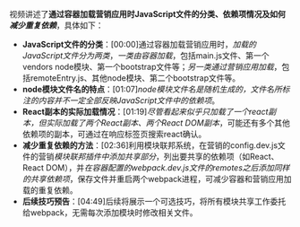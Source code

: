 

视频讲述了**通过容器加载营销应用时JavaScript文件的分类、依赖项情况及如何*减少重复依赖***，具体如下：

- **JavaScript文件的分类**：[00:00]通过容器加载营销应用时，*加载的JavaScript文件分为两类*，*一类由容器加载*，包括main.js文件、第一个vendors node模块、第一个bootstrap文件等；*另一类通过营销应用加载*，包括remoteEntry.js、其他node模块、第二个bootstrap文件等。
- **node模块文件名的特点**：[01:07]*node模块文件名是随机生成的，文件名所标注的内容并不一定全部反映JavaScript文件中的依赖项*。
- **React副本的实际加载情况**：[01:19]*尽管看起来似乎只加载了一个react副本，但实际加载了两个React副本、两个React DOM副本*，可能还有多个其他依赖项的副本，可通过在响应标签页搜索react确认。
- **减少重复依赖的方法**：[02:36]利用模块联邦系统，在营销的config.dev.js文件的营销*模块联邦插件中添加共享部分*，列出要共享的依赖项（如React、React DOM），并*在容器配置的webpack.dev.js文件的remotes之后添加同样的共享依赖项*，保存文件并重启两个webpack进程，可减少容器和营销应用加载的重复依赖。
- **后续技巧预告**：[04:49]后续将展示一个可选技巧，将所有模块共享工作委托给webpack，无需每次添加模块时修改相关文件。